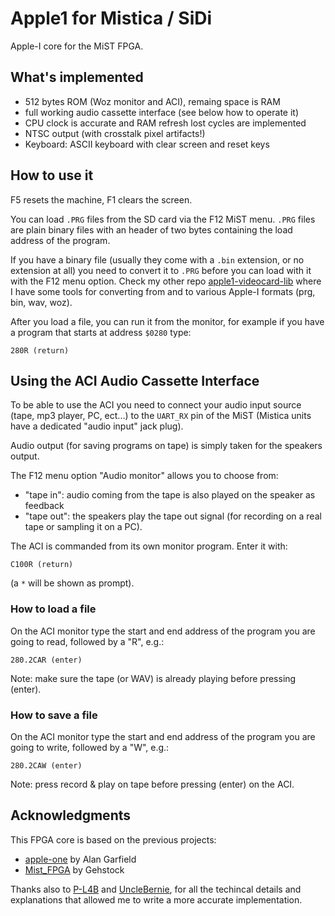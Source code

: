 # Apple1 for Mistica / SiDi

Apple-I core for the MiST FPGA.

## What's implemented

- 512 bytes ROM (Woz monitor and ACI), remaing space is RAM
- full working audio cassette interface (see below how to operate it)
- CPU clock is accurate and RAM refresh lost cycles are implemented
- NTSC output (with crosstalk pixel artifacts!)
- Keyboard: ASCII keyboard with clear screen and reset keys

## How to use it

F5 resets the machine, F1 clears the screen.

You can load `.PRG` files from the SD card via the F12 MiST menu. `.PRG` files
are plain binary files with an header of two bytes containing the load address
of the program.

If you have a binary file (usually they come with a `.bin` extension, or no
extension at all) you need to convert it to `.PRG` before you can load with
it with the F12 menu option. Check my other repo
[apple1-videocard-lib](https://github.com/nippur72/apple1-videocard-lib)
where I have some tools for converting from and to various Apple-I
formats (prg, bin, wav, woz).

After you load a file, you can run it from the monitor, for example
if you have a program that starts at address `$0280` type:
```
280R (return)
```

## Using the ACI Audio Cassette Interface

To be able to use the ACI you need to connect your audio input source (tape,
mp3 player, PC, ect...) to the `UART_RX` pin of the MiST (Mistica units
have a dedicated "audio input" jack plug).

Audio output (for saving programs on tape) is simply taken for the speakers output.

The F12 menu option "Audio monitor" allows you to choose from:
- "tape in": audio coming from the tape is also played on the speaker as feedback
- "tape out": the speakers play the tape out signal (for recording on a real tape or sampling it on a PC).

The ACI is commanded from its own monitor program. Enter it with:
```
C100R (return)
```
(a `*` will be shown as prompt).

### How to load a file

On the ACI monitor type the start and end address of the program you are going to read,
followed by a "R", e.g.:
````
280.2CAR (enter)
````
Note: make sure the tape (or WAV) is already playing before pressing (enter).

### How to save a file

On the ACI monitor type the start and end address of the program you are going to write,
followed by a "W", e.g.:
````
280.2CAW (enter)
````
Note: press record & play on tape before pressing (enter) on the ACI.

## Acknowledgments

This FPGA core is based on the previous projects:
- [apple-one](https://github.com/alangarf/apple-one) by Alan Garfield
- [Mist_FPGA](https://github.com/Gehstock/Mist_FPGA) by Gehstock

Thanks also to [P-L4B](https://github.com/P-L4B) and [UncleBernie](https://www.applefritter.com/users/unclebernie), for all the techincal details and explanations that allowed me to write
a more accurate implementation.


